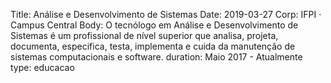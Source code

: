 Title: Análise e Desenvolvimento de Sistemas
Date: 2019-03-27
Corp: IFPI · Campus Central
Body: O tecnólogo em Análise e Desenvolvimento de Sistemas é um profissional de nível superior que analisa, projeta, documenta, especifica, testa, implementa e cuida da manutenção de sistemas computacionais e software.
duration: Maio 2017 - Atualmente
type: educacao